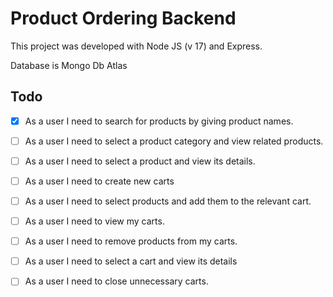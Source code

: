 # Product Ordering Backend

This project was developed with Node JS (v 17) and Express. 

Database is Mongo Db Atlas

## Todo

- [x] As a user I need to search for products by giving product names.
- [ ] As a user I need to select a product category and view related products.
- [ ] As a user I need to select a product and view its details.
- [ ] As a user I need to create new carts
- [ ] As a user I need to select products and add them to the relevant cart.
- [ ] As a user I need to view my carts.
- [ ] As a user I need to remove products from my carts.
- [ ] As a user I need to select a cart and view its details
- [ ] As a user I need to close unnecessary carts.

